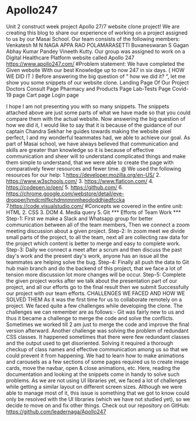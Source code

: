 # Apollo247
Unit 2 construct week project
Apollo 27/7 website clone project!
We are creating this blog to share our experience of working on a project assigned to us by our Masai School.
Our team consists of the following members: 
Venkatesh M N
NAGA APPA RAO POLAMARASETTI
 Buvaneswaran S
 Gagan
 Abhay Kumar Pandey
 Vineeth Kutty.
Our group was assigned to work on a Digital Healthcare Platform website called Apollo 247 https://www.apollo247.com/
#Problem statement:
We have completed the Given website With our best Knowledge up to now 247 in six days.
( HOW WE DID IT )
Before answering the big question of “ how we did it? “, let me show you some snippets of our website clone.
Landing Page Of Our Project
 Doctors Consult Page 
 Pharmacy and Products Page 
Lab-Tests Page
Covid-19 page
Cart page
Login page

I hope I am not presenting you with so many snippets. The snippets attached above are just some parts of what we have made so that you could compare them with the actual website.
Now answering the big question of how we did it, I would like to say that it is because of the guidance of our captain Chandra Sekhar he guides towards making the website pixel perfect, I and my wonderful teammates had, we able to achieve our goal. As part of Masai school, we have always believed that communication and skills are greater than knowledge so it is because of effective communication and sheer will to understand complicated things and make them simple to understand, that we were able to create the page with comparatively fewer resources and fewer time.
@ We used the following resources for our help:
1.https://developer.mozilla.org/en-US/
2. https://www.w3schools.com/
3. https://www.flaticon.com/
4. https://codepen.io/pen/
5. https://github.com/
6. https://chrome.google.com/webstore/detail/eye-dropper/hmdcmlfkchdmnmnmheododdhjedfccka
7.https://code.visualstudio.com/
#Concepts we covered in the entire unit:
HTML
2. CSS
3. DOM
4. Media query
5. Git
*** Efforts of Team Work ***
Step-1: First we make a Slack and Whatsapp group for better communication between all of the team members, Then we connect a zoom meeting discussion about a given project.
Step-2: In zoom meet we divide small parts of the project, to all the team, next all are collecting raw data for the project which content is better to merge and easy to complete work.
Step-3: Daily we connect a meet after a scrum and then discuss the past day's work and the present day's work, anyone has an issue all the teammates are helping solve the bug.
Step-4: Finally all push the data to Git hub main branch and do the backend of this project, that we face a lot of tension more discussion lot more changes will be occur.
Step-5: Complete the given project works after we talk about the presentation part of our project, and all our efforts go to the final result then we submit Successfully our project with our team efforts.
CHALLENGES WE FACED AND HOW WE SOLVED THEM
As it was the first time for us to collaborate remotely on a project. We faced quite a few challenges while developing the clone. The challenges we can remember are as follows:-
Git was fairly new to us and thus it became a challenge to merge the code and solve the conflicts. Sometimes we worked till 2 am just to merge the code and improve the final version afterward.
Another challenge was solving the problem of redundant CSS classes. It happened sometimes that there were few redundant classes and the output used to get disoriented. Solving it required a thorough checkup of class names and effective communication among us so that we could prevent it from happening.
We had to learn how to make animations and carousels as a few sections of some pages required us to create image cards, move the navbar, open & close animations, etc. Here, reading the documentation and looking at the snippets come in handy to solve such problems.
As we are not using UI libraries yet, we faced a lot of challenges while getting a similar layout on different screen sizes. Although we were able to manage most of it, this issue is something that we got to know could only be resolved with the UI libraries (which we have not studied yet), so we decide to move on and fix other things.
Check out our repository on GitHub: https://github.com/leadernaga/Apollo247
